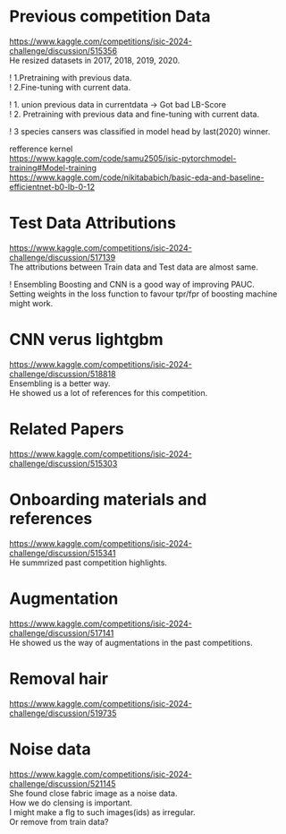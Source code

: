 
# Previous competition Data
https://www.kaggle.com/competitions/isic-2024-challenge/discussion/515356 \
He resized datasets in 2017, 2018, 2019, 2020.

! 1.Pretraining with previous data.\
! 2.Fine-tuning with current data.

! 1. union previous data in currentdata -> Got bad LB-Score\
! 2. Pretraining with previous data and fine-tuning with current data.

! 3 species cansers was classified in model head by last(2020) winner.

refference kernel\
https://www.kaggle.com/code/samu2505/isic-pytorchmodel-training#Model-training \
https://www.kaggle.com/code/nikitababich/basic-eda-and-baseline-efficientnet-b0-lb-0-12

# Test Data Attributions
https://www.kaggle.com/competitions/isic-2024-challenge/discussion/517139 \
The attributions between Train data and Test data are almost same.

! Ensembling Boosting and CNN is a good way of improving PAUC.\
Setting weights in the loss function to favour tpr/fpr of boosting machine might work.

# CNN verus lightgbm
https://www.kaggle.com/competitions/isic-2024-challenge/discussion/518818 \
Ensembling is a better way. \
He showed us a lot of references for this competition.

# Related Papers
https://www.kaggle.com/competitions/isic-2024-challenge/discussion/515303

# Onboarding materials and references
https://www.kaggle.com/competitions/isic-2024-challenge/discussion/515341 \
He summrized past competition highlights.

# Augmentation 
https://www.kaggle.com/competitions/isic-2024-challenge/discussion/517141 \
He showed us the way of augmentations in the past competitions.

# Removal hair
https://www.kaggle.com/competitions/isic-2024-challenge/discussion/519735

# Noise data
https://www.kaggle.com/competitions/isic-2024-challenge/discussion/521145 \
She found close fabric image as a noise data. \
How we do clensing is important. \
I might make a flg to such images(ids) as irregular. \
Or remove from train data? 


